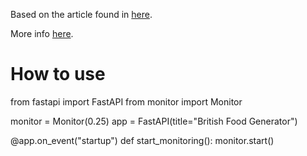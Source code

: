 Based on the article found in [here](https://blog.meadsteve.dev/programming/2020/02/23/monitoring-async-python/).

More info [here](https://docs.python.org/3.8/library/asyncio-dev.html#asyncio-dev).

# How to use

from fastapi import FastAPI
from monitor import Monitor

monitor = Monitor(0.25)
app = FastAPI(title="British Food Generator")

@app.on_event("startup")
def start_monitoring():
    monitor.start()